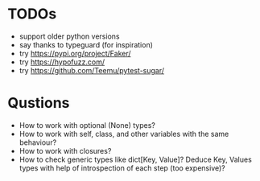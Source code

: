 
# TODOs

- support older python versions
- say thanks to typeguard (for inspiration)
- try https://pypi.org/project/Faker/
- try https://hypofuzz.com/
- try https://github.com/Teemu/pytest-sugar/


# Qustions

- How to work with optional (None) types?
- How to work with self, class, and other variables with the same behaviour?
- How to work with closures?
- How to check generic types like dict[Key, Value]? Deduce Key, Values types with help of introspection of each step (too expensive)?

